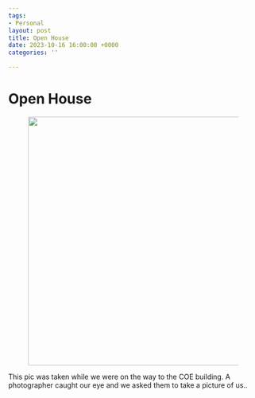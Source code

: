 ```yaml
---
tags:
- Personal
layout: post
title: Open House
date: 2023-10-16 16:00:00 +0000
categories: ''

---
```

# Open House

<figure><img src="https://i.imgur.com/FxtzVEb.png" style="width:500px;"> </figure>

This pic was taken while we were on the way to the COE building. A photographer caught our eye and we asked them to take a picture of us..



